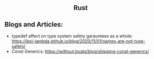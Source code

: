 <h2 align="center">Rust</h2>

## Blogs and Articles:
 * typedef affect on type system safety garauntees as a whole: https://lexi-lambda.github.io/blog/2020/11/01/names-are-not-type-safety/
 * Const Generics: https://without.boats/blog/shipping-const-generics/
